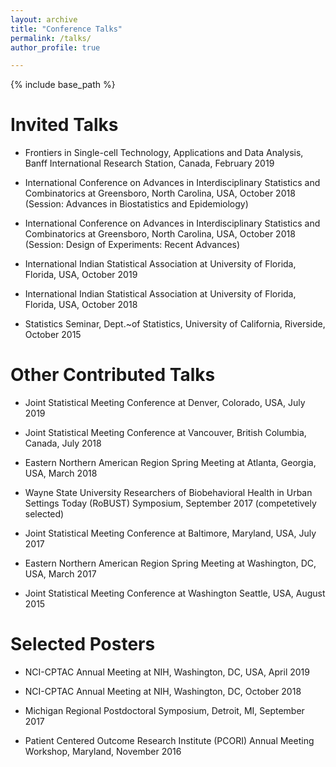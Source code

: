 ```yaml
---
layout: archive
title: "Conference Talks"
permalink: /talks/
author_profile: true

---
```


{% include base_path %}


Invited Talks
======
* Frontiers in Single-cell Technology, Applications and Data Analysis, Banff International Research Station, Canada, February 2019

* International Conference on Advances in Interdisciplinary Statistics and Combinatorics at Greensboro, North Carolina, USA, October 2018 (Session: Advances in Biostatistics and Epidemiology)

* International Conference on Advances in Interdisciplinary Statistics and Combinatorics at Greensboro, North Carolina, USA, October 2018 (Session: Design of Experiments: Recent Advances)

* International Indian Statistical Association at University of Florida, Florida, USA, October 2019

* International Indian Statistical Association at University of Florida, Florida, USA, October 2018

* Statistics Seminar, Dept.~of Statistics, University of California, Riverside,  October 2015


Other Contributed Talks
======
* Joint Statistical Meeting Conference at Denver, Colorado, USA, July 2019

* Joint Statistical Meeting Conference at Vancouver, British Columbia, Canada, July 2018

* Eastern Northern American Region Spring Meeting at Atlanta, Georgia, USA,  March 2018

* Wayne State University Researchers of Biobehavioral Health in Urban Settings Today (RoBUST) Symposium, September 2017 (competetively selected)

* Joint Statistical Meeting Conference at Baltimore, Maryland, USA,  July 2017

* Eastern Northern American Region Spring Meeting at Washington, DC, USA,  March 2017

* Joint Statistical Meeting Conference at Washington Seattle, USA,  August 2015


Selected Posters
======
* NCI-CPTAC Annual Meeting at NIH, Washington, DC, USA, April 2019 

* NCI-CPTAC Annual Meeting at NIH, Washington, DC, October 2018 

* Michigan Regional Postdoctoral Symposium, Detroit, MI, September 2017

* Patient Centered Outcome Research Institute (PCORI) Annual Meeting Workshop, Maryland,  November 2016

